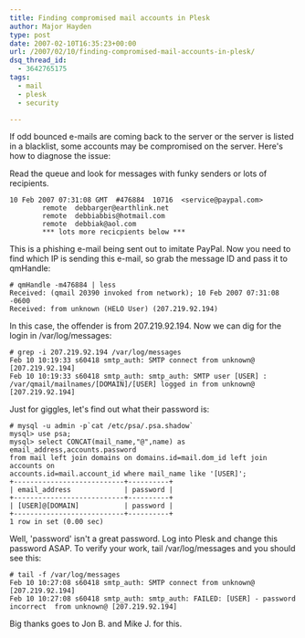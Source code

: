 ```yaml
---
title: Finding compromised mail accounts in Plesk
author: Major Hayden
type: post
date: 2007-02-10T16:35:23+00:00
url: /2007/02/10/finding-compromised-mail-accounts-in-plesk/
dsq_thread_id:
  - 3642765175
tags:
  - mail
  - plesk
  - security

---
```

If odd bounced e-mails are coming back to the server or the server is listed in a blacklist, some accounts may be compromised on the server. Here's how to diagnose the issue:

Read the queue and look for messages with funky senders or lots of recipients.

```# /var/qmail/bin/qmail-qread
10 Feb 2007 07:31:08 GMT  #476884  10716  <service@paypal.com>
        remote  debbarger@earthlink.net
        remote  debbiabbis@hotmail.com
        remote  debbiak@aol.com
        *** lots more recicpients below ***
```

This is a phishing e-mail being sent out to imitate PayPal. Now you need to find which IP is sending this e-mail, so grab the message ID and pass it to qmHandle:

```
# qmHandle -m476884 | less
Received: (qmail 20390 invoked from network); 10 Feb 2007 07:31:08 -0600
Received: from unknown (HELO User) (207.219.92.194)
```

In this case, the offender is from 207.219.92.194. Now we can dig for the login in /var/log/messages:

```
# grep -i 207.219.92.194 /var/log/messages
Feb 10 10:19:33 s60418 smtp_auth: SMTP connect from unknown@ [207.219.92.194]
Feb 10 10:19:33 s60418 smtp_auth: smtp_auth: SMTP user [USER] : /var/qmail/mailnames/[DOMAIN]/[USER] logged in from unknown@ [207.219.92.194]
```

Just for giggles, let's find out what their password is:

```
# mysql -u admin -p`cat /etc/psa/.psa.shadow`
mysql> use psa;
mysql> select CONCAT(mail_name,"@",name) as email_address,accounts.password
from mail left join domains on domains.id=mail.dom_id left join accounts on
accounts.id=mail.account_id where mail_name like '[USER]';
+---------------------------+----------+
| email_address             | password |
+---------------------------+----------+
| [USER]@[DOMAIN]           | password |
+---------------------------+----------+
1 row in set (0.00 sec)
```

Well, 'password' isn't a great password. Log into Plesk and change this password ASAP. To verify your work, tail /var/log/messages and you should see this:

```
# tail -f /var/log/messages
Feb 10 10:27:08 s60418 smtp_auth: SMTP connect from unknown@ [207.219.92.194]
Feb 10 10:27:08 s60418 smtp_auth: smtp_auth: FAILED: [USER] - password incorrect  from unknown@ [207.219.92.194]
```

Big thanks goes to Jon B. and Mike J. for this.

